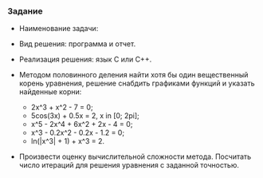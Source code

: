 ### Задание

* Наименование задачи:
* Вид решения: программа и отчет.
* Реализация решения: язык C или C++.
* Методом половинного деления найти хотя бы один вещественный корень уравнения, решение снабдить графиками функций и указать найденные корни:

  * 2x^3 + x^2 - 7 = 0;
  * 5cos(3x) + 0.5x = 2, x in [0; 2pi];
  * x^5 - 2x^4 + 6x^2 + 2x - 4 = 0;
  * x^3 - 0.2x^2 - 0.2x - 1.2 = 0;
  * ln(|x^3| + 1) + x^3 = 2.

* Произвести оценку вычислительной сложности метода. Посчитать число итераций для решения уравнения с заданной точностью.

